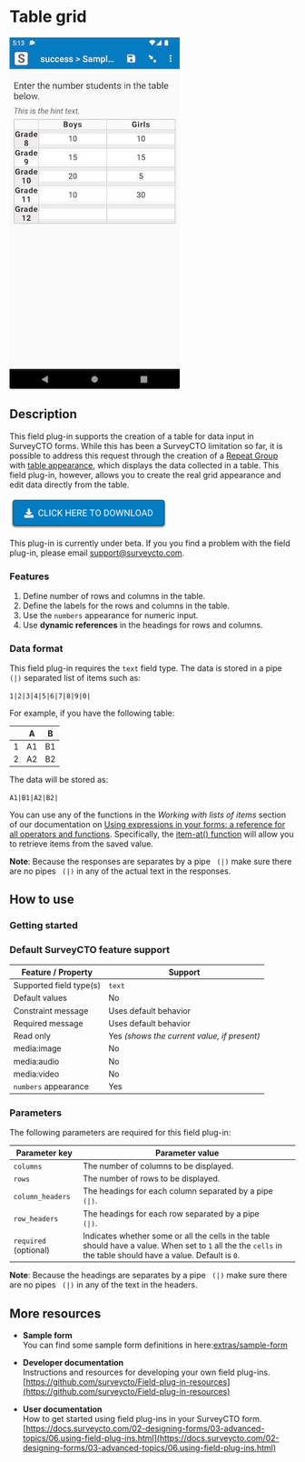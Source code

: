 # Table grid

![Default appearance for the 'table-grid' field plug-in](extras/tablegrid.png)

## Description

This field plug-in supports the creation of a table for data input in SurveyCTO forms. While this has been a SurveyCTO limitation so far, it is possible to address this request through the creation of a [Repeat Group](https://docs.surveycto.com/02-designing-forms/01-core-concepts/06.groups.html) with [table appearance](https://www.surveycto.com/videos/paper-to-digital-tables/), which displays the data collected in a table. This field plug-in, however, allows you to create the real grid appearance and edit data directly from the table.

[![Download now](extras/download-button.png)](https://github.com/surveycto/table-grid/raw/master/table-grid.fieldplugin.zip)

This plug-in is currently under beta. If you you find a problem with the field plug-in, please email support@surveycto.com.

### Features

1. Define number of rows and columns in the table.
1. Define the labels for the rows and columns in the table.
1. Use the `numbers` appearance for numeric input.
1. Use **dynamic references** in the headings for rows and columns. 

### Data format

This field plug-in requires the `text` field type.
The data is stored in a pipe <code> (&#124;)</code> separated list of items such as: 

`1|2|3|4|5|6|7|8|9|0|`

For example, if you have the following table: 

| | A | B |
| --- | --- | --- |
| 1 | A1 | B1 |
| 2 | A2 | B2 |

The data will be stored as:

`A1|B1|A2|B2|`

You can use any of the functions in the *Working with lists of items* section of our documentation on [Using expressions in your forms: a reference for all operators and functions](https://docs.surveycto.com/02-designing-forms/01-core-concepts/09.expressions.html). Specifically, the [item-at() function](https://docs.surveycto.com/02-designing-forms/01-core-concepts/09.expressions.html#Help_Forms_item-at) will allow you to retrieve items from the saved value.  

**Note**: Because the responses are separates by a pipe <code> (&#124;)</code> make sure there are no pipes <code> (&#124;)</code> in any of the actual text in the responses. 


## How to use

### Getting started


### Default SurveyCTO feature support

| Feature / Property | Support |
| --- | --- |
| Supported field type(s) | `text`|
| Default values | No |
| Constraint message | Uses default behavior |
| Required message | Uses default behavior |
| Read only | Yes *(shows the current value, if present)* |
| media:image | No |
| media:audio | No |
| media:video | No |
| `numbers` appearance | Yes |

### Parameters

The following parameters are required for this field plug-in:

| Parameter key | Parameter value |
| --- | --- |
| `columns` | The number of columns to be displayed. |
| `rows` | The number of rows to be displayed. |
| `column_headers` | The headings for each column separated by a pipe <code> (&#124;)</code>. |
| `row_headers`| The headings for each row separated by a pipe <code> (&#124;)</code>.|
| `required` (optional)| Indicates whether some or all the cells in the table should have a value. When set to `1` all the the `cells` in the table should have a value. Default is `0`.|

**Note**: Because the headings are separates by a pipe <code> (&#124;)</code> make sure there are no pipes <code> (&#124;)</code> in any of the text in the headers. 

## More resources

* **Sample form**  
You can find some sample form definitions in here:[extras/sample-form](https://github.com/surveycto/table-grid/tree/master/extras/sample-form)  

* **Developer documentation**  
Instructions and resources for developing your own field plug-ins.  
[https://github.com/surveycto/Field-plug-in-resources](https://github.com/surveycto/Field-plug-in-resources)

* **User documentation**  
How to get started using field plug-ins in your SurveyCTO form.  
[https://docs.surveycto.com/02-designing-forms/03-advanced-topics/06.using-field-plug-ins.html](https://docs.surveycto.com/02-designing-forms/03-advanced-topics/06.using-field-plug-ins.html)
